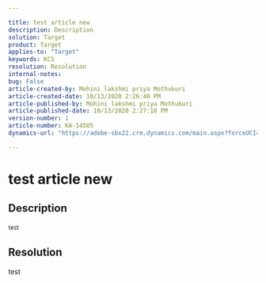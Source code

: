 ```yaml
---

title: test article new  
description: Description  
solution: Target  
product: Target  
applies-to: "Target"  
keywords: KCS  
resolution: Resolution  
internal-notes:   
bug: False  
article-created-by: Mohini lakshmi priya Mothukuri  
article-created-date: 10/13/2020 2:26:40 PM  
article-published-by: Mohini lakshmi priya Mothukuri  
article-published-date: 10/13/2020 2:27:10 PM  
version-number: 1  
article-number: KA-14505  
dynamics-url: "https://adobe-sbx22.crm.dynamics.com/main.aspx?forceUCI=1&pagetype=entityrecord&etn=knowledgearticle&id=3e848c18-600d-eb11-a813-000d3a98f7e7"

---
```


# test article new

## Description


<div data-wrapper="true" style="font-size:12px;font-family:'Segoe UI','Helvetica Neue',sans-serif;">


test

</div>




## Resolution

test
